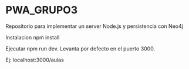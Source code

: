 # PWA_GRUPO3
Repositorio para implementar un server Node.js y persistencia con Neo4j


Instalacion
npm install

Ejecutar
npm run dev. Levanta por defecto en el puerto 3000.

Ej: localhost:3000/aulas
